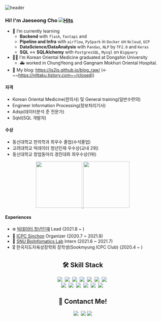 <!-- 헤더 -->

![header](https://capsule-render.vercel.app/api?type=waving&color=f6ebe1&height=150&section=header&text=DataEngineer%20and%20K.M.D&fontSize=50&fontColor=152447&desc=데이터%20엔지니어를%20꿈꾸는%20한의사,%20조재성입니다.&descAlignY=80)

### Hi! I'm Jaeseong Cho [![Hits](https://hits.seeyoufarm.com/api/count/incr/badge.svg?url=https%3A%2F%2Fgithub.com%2Fmori8&count_bg=%2379C83D&title_bg=%23555555&icon=&icon_color=%23E7E7E7&title=hits&edge_flat=false)](https://hits.seeyoufarm.com)

- 🌱 I’m currently learning 
  - **Backend** with `flask`, `fastapi` and 
  - **Pipeline and Infra** with `airflow`, `PySpark` in `Docker` on `Ncloud`, `GCP`
  - **DataScience/DataAnalysis** with `Pandas`, `NLP` by `TF2.0` and `Keras`
  - **SQL** <-> **SQLAlchemy** with `PostgresSQL`, `Mysql` on `Bigquery`
- 👨‍⚕️ I'm Korean Oriental Medicine graduated at Dongshin University 
  - 🚑 worked in ChungYeong and Gangnam Mokhuri Oriental Hospital.
- 🧐 My blog: https://is2js.github.io/blog_raw/ (<- ~~https://nittaku.tistory.com~~(closed))

#### 자격
- Korean Oriental Medicine(한의사) 및 General training(일반수련의)
- Engineer Information Processing(정보처리기사)
- Adsp(데이터분석 준 전문가)
- Sqld(SQL 개발자)

#### 수상
- 동신대학교 한의학과 최우수 졸업(수석졸업)
- 고려대학교 빅데이터 청년인재 우수상(교내 2위)
- 동신대학교 창업동아리 경진대회 최우수상(1위)

<p align="center">
  <a href="#">
    <!--   graywhite or nord theme -->
      <img src="https://github-readme-stats.vercel.app/api?username=is2js&theme=graywhite&show_icons=true" height="150px">
  </a>
  <a href="#">
    <img src="http://mazassumnida.wtf/api/v2/generate_badge?boj=tingstyle1&cache=c" height="150px">
  </a>
</p>


#### Experiences 

- ❄️ [빅데이터 청년인재](https://www.facebook.com/dscsookmyung/) Lead (2021.8 ~ )
- 💚 [ICPC Sinchon](http://icpc-sinchon.github.io/) Organizer (2020.7 ~ 2021.8)
- 🧬 [SNU BioInfomatics Lab](http://bioinfo.sookmyung.ac.kr/) Intern (2021.6 ~ 2021.7)
- 🎖 한국지도자육성장학회 장학생(Sookmyung ICPC Club) (2020.4 ~ )



<!-- ### Solved.ac Tier
<p align="center">
</p>
 -->
<!-- 스택 icon -->

<h2 align="center">🛠 Skill Stack</h2>

<p align="center">
  <img src="https://img.shields.io/badge/Python-3766AB?style=flat-square&logo=Python&logoColor=white"/></a>&nbsp 
  <img src="https://img.shields.io/badge/Java-007396?style=flat-square&logo=Java&logoColor=white"/></a>&nbsp 
  <img src="https://img.shields.io/badge/C++-00599C?style=flat-square&logo=C%2B%2B&logoColor=white"/></a>&nbsp 
  <img src="https://img.shields.io/badge/C-A8B9CC?style=flat-square&logo=C&logoColor=white"/></a>&nbsp 
  <img src="https://img.shields.io/badge/Javascript-ffb13b?style=flat-square&logo=javascript&logoColor=white"/></a>&nbsp 
  <img src="https://img.shields.io/badge/css-1572B6?style=flat-square&logo=css3&logoColor=white"/></a>&nbsp 
  <img src="https://img.shields.io/badge/Go-11B48A?style=flat-square&logo=Go&logoColor=white"/></a>&nbsp 
  <br>
  <img src="https://img.shields.io/badge/SpringBoot-6DB33F?style=flat-square&logo=Spring&logoColor=white"/></a>&nbsp 
  <img src="https://img.shields.io/badge/Django-092E20?style=flat-square&logo=Django&logoColor=white"/></a>&nbsp 
  <img src="https://img.shields.io/badge/Mysql-E6B91E?style=flat-square&logo=MySql&logoColor=white"/></a>&nbsp 
  <img src="https://img.shields.io/badge/HyperledgerFabric-DB3552?style=flat-square&logo=Hulu&logoColor=white"/></a>&nbsp 
  <img src="https://img.shields.io/badge/aws-333664?style=flat-square&logo=amazon-aws&logoColor=white"/></a>&nbsp 
  <img src="https://img.shields.io/badge/elasticsearch-005571?style=flat-square&logo=elasticsearch&logoColor=white"/></a>&nbsp 
</p>

<!-- 연락처 -->
<h2 align="center">👋 Contanct Me!  </h2>

<p align="center">
    <a href="mailto:tingstyle1@gmail.com"><img src="https://img.shields.io/badge/Gmail-d14836?style=flat-square&logo=Gmail&logoColor=white&link=tingstyle1@gmail.com"/></a>&nbsp
    <a href="https://www.facebook.com/tingstyle1"><img src="https://img.shields.io/badge/Facebook-1877F2?style=flat-square&logo=facebook&logoColor=white"/></a>
    <a href="https://www.github.com/is2js"><img src="https://img.shields.io/badge/GitHub-100000?style=flat-square&logo=github&logoColor=white"/></a>
</p>
